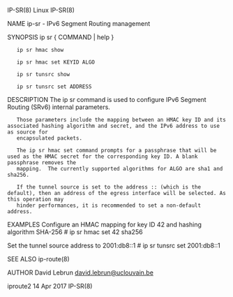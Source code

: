 IP-SR(8)								     Linux								      IP-SR(8)

NAME
       ip-sr - IPv6 Segment Routing management

SYNOPSIS
       ip sr  { COMMAND | help }

       ip sr hmac show

       ip sr hmac set KEYID ALGO

       ip sr tunsrc show

       ip sr tunsrc set ADDRESS

DESCRIPTION
       The ip sr command is used to configure IPv6 Segment Routing (SRv6) internal parameters.

       Those parameters include the mapping between an HMAC key ID and its associated hashing algorithm and secret, and the IPv6 address to use as source for
       encapsulated packets.

       The ip sr hmac set command prompts for a passphrase that will be used as the HMAC secret for the corresponding key ID. A blank passphrase removes the
       mapping.	 The currently supported algorithms for ALGO are sha1 and sha256.

       If the tunnel source is set to the address :: (which is the default), then an address of the egress interface will be selected. As this operation may
       hinder performances, it is recommended to set a non-default address.

EXAMPLES
   Configure an HMAC mapping for key ID 42 and hashing algorithm SHA-256
       # ip sr hmac set 42 sha256

   Set the tunnel source address to 2001:db8::1
       # ip sr tunsrc set 2001:db8::1

SEE ALSO
       ip-route(8)

AUTHOR
       David Lebrun <david.lebrun@uclouvain.be>

iproute2								  14 Apr 2017								      IP-SR(8)
